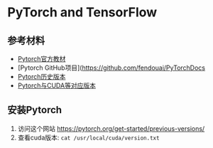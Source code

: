 # PyTorch and TensorFlow

## 参考材料
* [Pytorch官方教材](http://www.cvtutorials.com/#/pytorch_official/README)
* [Pytorch GitHub项目](https://github.com/fendouai/PyTorchDocs
* [Pytorch历史版本](https://pytorch.org/get-started/previous-versions/)
* [Pytorch与CUDA等对应版本](https://blog.51cto.com/u_15905131/5918588)

## 安装Pytorch

1. 访问这个网站 https://pytorch.org/get-started/previous-versions/
2. 查看cuda版本: `cat /usr/local/cuda/version.txt`